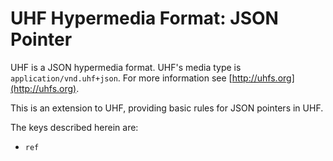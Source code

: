 # UHF Hypermedia Format: JSON Pointer

UHF is a JSON hypermedia format.  UHF's media type is `application/vnd.uhf+json`.  For more information see [http://uhfs.org](http://uhfs.org).

This is an extension to UHF, providing basic rules for JSON pointers in UHF.

The keys described herein are:

- `ref`


